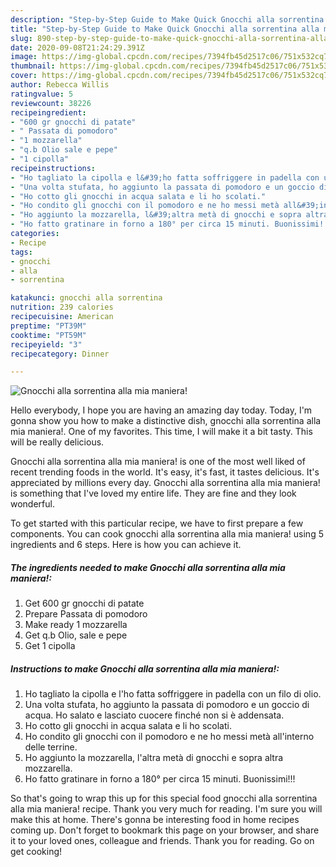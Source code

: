 ```yaml
---
description: "Step-by-Step Guide to Make Quick Gnocchi alla sorrentina alla mia maniera!"
title: "Step-by-Step Guide to Make Quick Gnocchi alla sorrentina alla mia maniera!"
slug: 890-step-by-step-guide-to-make-quick-gnocchi-alla-sorrentina-alla-mia-maniera
date: 2020-09-08T21:24:29.391Z
image: https://img-global.cpcdn.com/recipes/7394fb45d2517c06/751x532cq70/gnocchi-alla-sorrentina-alla-mia-maniera-recipe-main-photo.jpg
thumbnail: https://img-global.cpcdn.com/recipes/7394fb45d2517c06/751x532cq70/gnocchi-alla-sorrentina-alla-mia-maniera-recipe-main-photo.jpg
cover: https://img-global.cpcdn.com/recipes/7394fb45d2517c06/751x532cq70/gnocchi-alla-sorrentina-alla-mia-maniera-recipe-main-photo.jpg
author: Rebecca Willis
ratingvalue: 5
reviewcount: 38226
recipeingredient:
- "600 gr gnocchi di patate"
- " Passata di pomodoro"
- "1 mozzarella"
- "q.b Olio sale e pepe"
- "1 cipolla"
recipeinstructions:
- "Ho tagliato la cipolla e l&#39;ho fatta soffriggere in padella con un filo di olio."
- "Una volta stufata, ho aggiunto la passata di pomodoro e un goccio di acqua. Ho salato e lasciato cuocere finché non si è addensata."
- "Ho cotto gli gnocchi in acqua salata e li ho scolati."
- "Ho condito gli gnocchi con il pomodoro e ne ho messi metà all&#39;interno delle terrine."
- "Ho aggiunto la mozzarella, l&#39;altra metà di gnocchi e sopra altra mozzarella."
- "Ho fatto gratinare in forno a 180° per circa 15 minuti. Buonissimi!!!"
categories:
- Recipe
tags:
- gnocchi
- alla
- sorrentina

katakunci: gnocchi alla sorrentina 
nutrition: 239 calories
recipecuisine: American
preptime: "PT39M"
cooktime: "PT59M"
recipeyield: "3"
recipecategory: Dinner

---
```



![Gnocchi alla sorrentina alla mia maniera!](https://img-global.cpcdn.com/recipes/7394fb45d2517c06/751x532cq70/gnocchi-alla-sorrentina-alla-mia-maniera-recipe-main-photo.jpg)

Hello everybody, I hope you are having an amazing day today. Today, I'm gonna show you how to make a distinctive dish, gnocchi alla sorrentina alla mia maniera!. One of my favorites. This time, I will make it a bit tasty. This will be really delicious.

Gnocchi alla sorrentina alla mia maniera! is one of the most well liked of recent trending foods in the world. It's easy, it's fast, it tastes delicious. It's appreciated by millions every day. Gnocchi alla sorrentina alla mia maniera! is something that I've loved my entire life. They are fine and they look wonderful.




To get started with this particular recipe, we have to first prepare a few components. You can cook gnocchi alla sorrentina alla mia maniera! using 5 ingredients and 6 steps. Here is how you can achieve it.

<!--inarticleads1-->

##### The ingredients needed to make Gnocchi alla sorrentina alla mia maniera!:

1. Get 600 gr gnocchi di patate
1. Prepare  Passata di pomodoro
1. Make ready 1 mozzarella
1. Get q.b Olio, sale e pepe
1. Get 1 cipolla




<!--inarticleads2-->

##### Instructions to make Gnocchi alla sorrentina alla mia maniera!:

1. Ho tagliato la cipolla e l&#39;ho fatta soffriggere in padella con un filo di olio.
1. Una volta stufata, ho aggiunto la passata di pomodoro e un goccio di acqua. Ho salato e lasciato cuocere finché non si è addensata.
1. Ho cotto gli gnocchi in acqua salata e li ho scolati.
1. Ho condito gli gnocchi con il pomodoro e ne ho messi metà all&#39;interno delle terrine.
1. Ho aggiunto la mozzarella, l&#39;altra metà di gnocchi e sopra altra mozzarella.
1. Ho fatto gratinare in forno a 180° per circa 15 minuti. Buonissimi!!!




So that's going to wrap this up for this special food gnocchi alla sorrentina alla mia maniera! recipe. Thank you very much for reading. I'm sure you will make this at home. There's gonna be interesting food in home recipes coming up. Don't forget to bookmark this page on your browser, and share it to your loved ones, colleague and friends. Thank you for reading. Go on get cooking!
